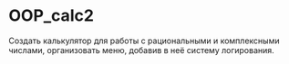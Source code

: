 # OOP_calc2

Создать калькулятор для работы с рациональными и комплексными числами, организовать меню, добавив в неё систему логирования. 
